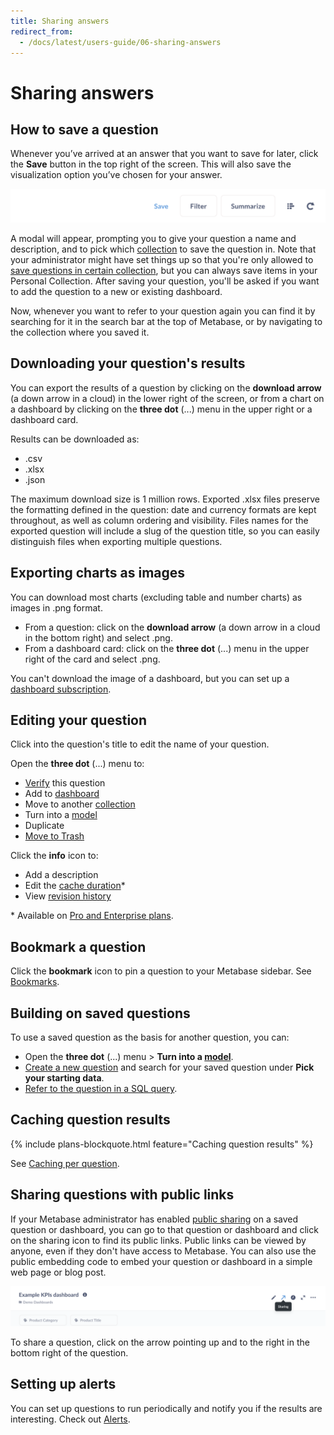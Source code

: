 ```yaml
---
title: Sharing answers
redirect_from:
  - /docs/latest/users-guide/06-sharing-answers
---
```


# Sharing answers

## How to save a question

Whenever you’ve arrived at an answer that you want to save for later, click the **Save** button in the top right of the screen. This will also save the visualization option you’ve chosen for your answer.

![Save button](../images/save-button.png)

A modal will appear, prompting you to give your question a name and description, and to pick which [collection](../../exploration-and-organization/collections.md) to save the question in. Note that your administrator might have set things up so that you're only allowed to [save questions in certain collection](../../permissions/collections.md), but you can always save items in your Personal Collection. After saving your question, you'll be asked if you want to add the question to a new or existing dashboard.

Now, whenever you want to refer to your question again you can find it by searching for it in the search bar at the top of Metabase, or by navigating to the collection where you saved it.

## Downloading your question's results

You can export the results of a question by clicking on the **download arrow** (a down arrow in a cloud) in the lower right of the screen, or from a chart on a dashboard by clicking on the **three dot** (...) menu in the upper right or a dashboard card.

Results can be downloaded as:

- .csv
- .xlsx
- .json

The maximum download size is 1 million rows. Exported .xlsx files preserve the formatting defined in the question: date and currency formats are kept throughout, as well as column ordering and visibility. Files names for the exported question will include a slug of the question title, so you can easily distinguish files when exporting multiple questions.

## Exporting charts as images

You can download most charts (excluding table and number charts) as images in .png format.

- From a question: click on the **download arrow** (a down arrow in a cloud in the bottom right) and select .png.
- From a dashboard card: click on the **three dot** (...) menu in the upper right of the card and select .png.

You can't download the image of a dashboard, but you can set up a [dashboard subscription](../../dashboards/subscriptions.md).

## Editing your question

Click into the question's title to edit the name of your question.

Open the **three dot** (...) menu to:

- [Verify](../../exploration-and-organization/exploration.md#verified-items) this question
- Add to [dashboard](../../dashboards/start.md)
- Move to another [collection](../../exploration-and-organization/collections.md)
- Turn into a [model](../../data-modeling/models.md)
- Duplicate
- [Move to Trash](../../exploration-and-organization/delete-and-restore.md)

Click the **info** icon to:

- Add a description
- Edit the [cache duration](../../configuring-metabase/caching.md#question-caching-policy)\*
- View [revision history](../../exploration-and-organization/history.md)

\* Available on [Pro and Enterprise plans](https://www.metabase.com/pricing/).

## Bookmark a question

Click the **bookmark** icon to pin a question to your Metabase sidebar. See [Bookmarks](../../exploration-and-organization/exploration.md#bookmarks).

## Building on saved questions

To use a saved question as the basis for another question, you can:

- Open the **three dot** (...) menu > **Turn into a [model](../../data-modeling/models.md)**.
- [Create a new question](../query-builder/introduction.md#creating-a-new-question-with-the-query-builder) and search for your saved question under **Pick your starting data**.
- [Refer to the question in a SQL query](../native-editor/referencing-saved-questions-in-queries.md).

## Caching question results

{% include plans-blockquote.html feature="Caching question results" %}

See [Caching per question](../../configuring-metabase/caching.md#question-caching-policy).

## Sharing questions with public links

If your Metabase administrator has enabled [public sharing](../../questions/sharing/public-links.md) on a saved question or dashboard, you can go to that question or dashboard and click on the sharing icon to find its public links. Public links can be viewed by anyone, even if they don't have access to Metabase. You can also use the public embedding code to embed your question or dashboard in a simple web page or blog post.

![Share icon](../images/share-icon.png)

To share a question, click on the arrow pointing up and to the right in the bottom right of the question.

## Setting up alerts

You can set up questions to run periodically and notify you if the results are interesting. Check out [Alerts](./alerts.md).
